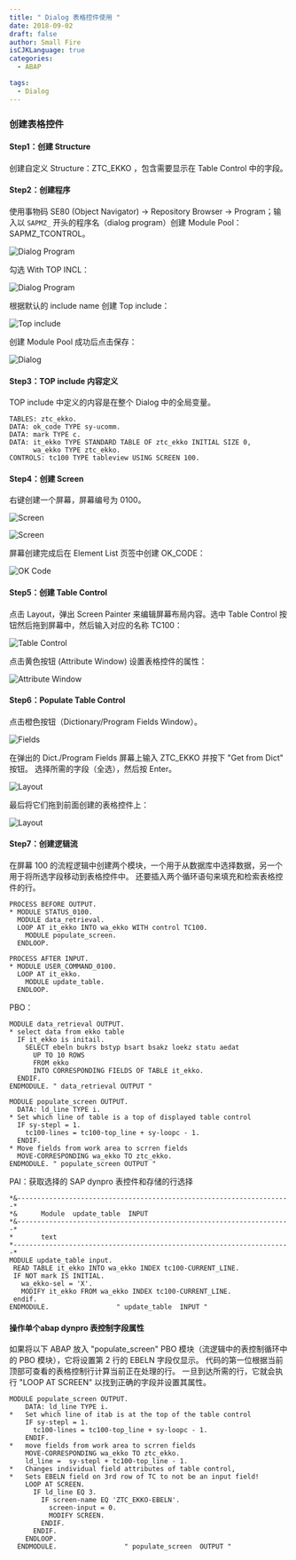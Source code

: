 ```yaml
---
title: " Dialog 表格控件使用 "
date: 2018-09-02
draft: false
author: Small Fire
isCJKLanguage: true
categories: 
  - ABAP

tags: 
  - Dialog
---
```


### 创建表格控件

#### Step1：创建 Structure

创建自定义 Structure：ZTC_EKKO ，包含需要显示在 Table Control 中的字段。

#### Step2：创建程序

使用事物码 SE80 (Object Navigator) -> Repository Browser -> Program；输入以 `SAPMZ_` 开头的程序名（dialog program）创建 Module Pool：SAPMZ_TCONTROL。

![Dialog Program](/images/ABAP/ABAP_Dialog_4.png)

勾选 With TOP INCL：

![Dialog Program](/images/ABAP/ABAP_Dialog_5.png)

根据默认的 include name 创建 Top include：

![Top include](/images/ABAP/ABAP_Dialog_6.png)

创建 Module Pool 成功后点击保存：

![Dialog](/images/ABAP/ABAP_Dialog_7.png)

#### Step3：TOP include 内容定义

TOP include 中定义的内容是在整个 Dialog 中的全局变量。

```ABAP
TABLES: ztc_ekko.
DATA: ok_code TYPE sy-ucomm.
DATA: mark TYPE c.
DATA: it_ekko TYPE STANDARD TABLE OF ztc_ekko INITIAL SIZE 0,
      wa_ekko TYPE ztc_ekko.
CONTROLS: tc100 TYPE tableview USING SCREEN 100.
```

#### Step4：创建 Screen 

右键创建一个屏幕，屏幕编号为 0100。

![Screen](/images/ABAP/ABAP_Dialog_8.png)

![Screen](/images/ABAP/ABAP_Dialog_9.png)

屏幕创建完成后在 Element List 页签中创建 OK_CODE：

![OK Code](/images/ABAP/ABAP_Dialog_10.png)

#### Step5：创建 Table Control

点击 Layout，弹出 Screen Painter 来编辑屏幕布局内容。选中 Table Control 按钮然后拖到屏幕中，然后输入对应的名称 TC100：

![Table Control](/images/ABAP/ABAP_Dialog_11.png)

点击黄色按钮 (Attribute Window) 设置表格控件的属性：

![Attribute Window](/images/ABAP/ABAP_Dialog_15.png)

#### Step6：Populate Table Control

点击橙色按钮（Dictionary/Program Fields Window）。

![Fields](/images/ABAP/ABAP_Dialog_12.png)

 在弹出的 Dict./Program Fields 屏幕上输入 ZTC_EKKO 并按下 "Get from Dict" 按钮。 选择所需的字段（全选），然后按 Enter。 

![Layout](/images/ABAP/ABAP_Dialog_13.png)

最后将它们拖到前面创建的表格控件上：

![Layout](/images/ABAP/ABAP_Dialog_14.png)

#### Step7：创建逻辑流

在屏幕 100 的流程逻辑中创建两个模块，一个用于从数据库中选择数据，另一个用于将所选字段移动到表格控件中。 还要插入两个循环语句来填充和检索表格控件的行。

```ABAP
PROCESS BEFORE OUTPUT.
* MODULE STATUS_0100.
  MODULE data_retrieval.
  LOOP AT it_ekko INTO wa_ekko WITH control TC100.
    MODULE populate_screen.
  ENDLOOP.
  
PROCESS AFTER INPUT.
* MODULE USER_COMMAND_0100.
  LOOP AT it_ekko.
    MODULE update_table.
  ENDLOOP.
```

PBO：

```ABAP
MODULE data_retrieval OUTPUT.
* select data from ekko table
  IF it_ekko is initail.
    SELECT ebeln bukrs bstyp bsart bsakz loekz statu aedat
      UP TO 10 ROWS
      FROM ekko
      INTO CORRESPONDING FIELDS OF TABLE it_ekko.
  ENDIF.
ENDMODULE. " data_retrieval OUTPUT "

MODULE populate_screen OUTPUT.
  DATA: ld_line TYPE i.
* Set which line of table is a top of displayed table control
  IF sy-stepl = 1.
    tc100-lines = tc100-top_line + sy-loopc - 1.
  ENDIF.
* Move fields from work area to scrren fields
  MOVE-CORRESPONDING wa_ekko TO ztc_ekko.
ENDMODULE. " populate_screen OUTPUT "
```

PAI：获取选择的 SAP dynpro 表控件和存储的行选择

```ABAP
*&---------------------------------------------------------------------*
*&      Module  update_table  INPUT
*&---------------------------------------------------------------------*
*       text
*----------------------------------------------------------------------*
MODULE update_table input.
 READ TABLE it_ekko INTO wa_ekko INDEX tc100-CURRENT_LINE.
 IF NOT mark IS INITIAL.
   wa_ekko-sel = 'X'.
   MODIFY it_ekko FROM wa_ekko INDEX tc100-CURRENT_LINE.
 endif.
ENDMODULE.                 " update_table  INPUT "
```

#### 操作单个abap dynpro 表控制字段属性

如果将以下 ABAP 放入 "populate_screen" PBO 模块（流逻辑中的表控制循环中的 PBO 模块），它将设置第 2 行的 EBELN 字段仅显示。 代码的第一位根据当前顶部可查看的表格控制行计算当前正在处理的行。 一旦到达所需的行，它就会执行 "LOOP AT SCREEN" 以找到正确的字段并设置其属性。

```ABAP
MODULE populate_screen OUTPUT.
    DATA: ld_line TYPE i.
*   Set which line of itab is at the top of the table control
    IF sy-stepl = 1.
      tc100-lines = tc100-top_line + sy-loopc - 1.
    ENDIF.
*   move fields from work area to scrren fields
    MOVE-CORRESPONDING wa_ekko TO ztc_ekko.
    ld_line =  sy-stepl + tc100-top_line - 1.
*   Changes individual field attributes of table control,
*   Sets EBELN field on 3rd row of TC to not be an input field!
    LOOP AT SCREEN.
      IF ld_line EQ 3.
        IF screen-name EQ 'ZTC_EKKO-EBELN'.
          screen-input = 0.
          MODIFY SCREEN.
        ENDIF.
      ENDIF.
    ENDLOOP.
  ENDMODULE.                 " populate_screen  OUTPUT "
```

